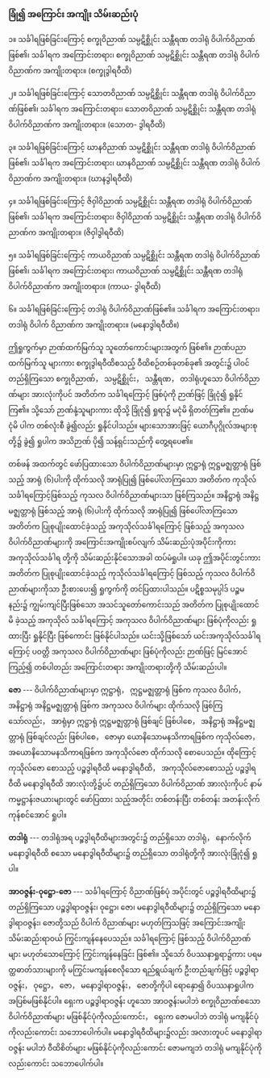 ### ခြုံ၍ အကြောင်း အကျိုး သိမ်းဆည်းပုံ

၁။ သင်္ခါရဖြစ်ခြင်းကြောင့် စက္ခုဝိညာဏ် သမ္ပဋိစ္ဆိုင်း သန္တီရဏ တဒါရုံ ဝိပါက်ဝိညာဏ်ဖြစ်၏၊ သင်္ခါရက
အကြောင်းတရား၊ စက္ခုဝိညာဏ် သမ္ပဋိစ္ဆိုင်း သန္တီရဏ တဒါရုံ ဝိပါက်ဝိညာဏ်က အကျိုးတရား။ (စက္ခုဒွါရဝီထိ)

၂။ သင်္ခါရဖြစ်ခြင်းကြောင့် သောတဝိညာဏ် သမ္ပဋိစ္ဆိုင်း သန္တီရဏ တဒါရုံ ဝိပါက်ဝိညာဏ်ဖြစ်၏၊ သင်္ခါရက
အကြောင်းတရား၊ သောတဝိညာဏ် သမ္ပဋိစ္ဆိုင်း သန္တီရဏ တဒါရုံ ဝိပါက်ဝိညာဏ်က အကျိုးတရား။ (သောတ-
ဒွါရဝီထိ)

၃။ သင်္ခါရဖြစ်ခြင်းကြောင့် ဃာနဝိညာဏ် သမ္ပဋိစ္ဆိုင်း သန္တီရဏ တဒါရုံ ဝိပါက်ဝိညာဏ်ဖြစ်၏၊ သင်္ခါရက
အကြောင်းတရား၊ ဃာနဝိညာဏ် သမ္ပဋိစ္ဆိုင်း သန္တီရဏ တဒါရုံ ဝိပါက်ဝိညာဏ်က အကျိုးတရား။ (ဃာနဒွါရဝီထိ)

၄။ သင်္ခါရဖြစ်ခြင်းကြောင့် ဇိဝှါဝိညာဏ် သမ္ပဋိစ္ဆိုင်း သန္တီရဏ တဒါရုံ ဝိပါက်ဝိညာဏ်ဖြစ်၏၊ သင်္ခါရက
အကြောင်းတရား၊ ဇိဝှါဝိညာဏ် သမ္ပဋိစ္ဆိုင်း သန္တီရဏ တဒါရုံ ဝိပါက်ဝိညာဏ်က အကျိုးတရား။ (ဇိဝှါဒွါရဝီထိ)

၅။ သင်္ခါရဖြစ်ခြင်းကြောင့် ကာယဝိညာဏ် သမ္ပဋိစ္ဆိုင်း သန္တီရဏ တဒါရုံ ဝိပါက်ဝိညာဏ်ဖြစ်၏၊ သင်္ခါရက
အကြောင်းတရား၊ ကာယဝိညာဏ် သမ္ပဋိစ္ဆိုင်း သန္တီရဏ တဒါရုံ ဝိပါက်ဝိညာဏ်က အကျိုးတရား။ (ကာယ-
ဒွါရဝီထိ)

၆။ သင်္ခါရဖြစ်ခြင်းကြောင့် တဒါရုံ ဝိပါက်ဝိညာဏ်ဖြစ်၏။ သင်္ခါရက အကြောင်းတရား၊ တဒါရုံ ဝိပါက်
ဝိညာဏ်က အကျိုးတရား။ (မနောဒွါရဝီထိ။)

ဤရှုကွက်မှာ ဉာဏ်ထက်မြက်သူ သူတော်ကောင်းများအတွက် ဖြစ်၏။ ဉာဏ်ပညာ ထက်မြက်သူ
များကား စက္ခုဒွါရဝီထိစသည့် ဝီထိစဉ်တစ်ခုတစ်ခု၏ အတွင်း၌ ပါဝင်တည်ရှိကြသော စက္ခုဝိညာဏ်，
သမ္ပဋိစ္ဆိုင်း， သန္တီရဏ， တဒါရုံဟူသော ဝိပါက်ဝိညာဏ်များ အားလုံးကိုပင် အတိတ်က သင်္ခါရကြောင့် ဖြစ်ပုံကို
ဉာဏ်ဖြင့် ခြုံငုံ၍ ရှုနိုင်ကြ၏။ သို့သော် ဉာဏ်နုံ့သူများကား ထိုသို့ ခြုံငုံ၍ ရှုရာ၌ မငုံမိ ရှိတတ်ကြ၏။ ဉာဏ်မငုံမိ
ပါက တစ်လုံးစီ ခွဲ၍လည်း ရှုနိုင်ပါသည်။ များသောအားဖြင့် ယောဂီပုဂ္ဂိုလ်အများစုတို့၌ ခွဲ၍ ရှုပါက အသိဉာဏ်
ပို၍ သန့်ရှင်းသည်ကို တွေ့ရပေ၏။

တစ်ဖန် အထက်တွင် ဖော်ပြထားသော ဝိပါက်ဝိညာဏ်များမှာ ဣဋ္ဌာရုံ ဣဋ္ဌမဇ္ဈတ္တာရုံ ဖြစ်သည့် အာရုံ
(၆)ပါးကို ထိုက်သလို အာရုံပြု၍ ဖြစ်ပေါ်လာကြသော အတိတ်က ကုသိုလ်သင်္ခါရကြောင့်ဖြစ်သည့် ကုသလ
ဝိပါက်ဝိညာဏ်များသာ ဖြစ်ကြသည်။ အနိဋ္ဌာရုံ အနိဋ္ဌမဇ္ဈတ္တာရုံ ဖြစ်သည့် အာရုံ (၆)ပါးကို ထိုက်သလို
အာရုံပြု၍ ဖြစ်ပေါ်လာကြသော အတိတ်က ပြုစုပျိုးထောင်ခဲ့သည့် အကုသိုလ်သင်္ခါရကြောင့် ဖြစ်သည့်
အကုသလ ဝိပါက်ဝိညာဏ်များကို အကြောင်းအကျိုးစပ်လျက် သိမ်းဆည်းပုံအပိုင်းကိုကား အကုသိုလ်သင်္ခါရ
တို့ကို သိမ်းဆည်းနိုင်သောအခါ ထပ်မံရှုပါ။ ယခု ဤအပိုင်းတွင်းကား အတိတ်က ပြုစုပျိုးထောင်ခဲ့သည့်
ကုသိုလ်သင်္ခါရကြောင့် ဖြစ်သည့် ကုသလ ဝိပါက်ဝိညာဏ်များကိုသာ ဦးစားပေး၍ ရှုကွက်ကို တင်ပြထားပါသည်။
ပဋိစ္စသမုပ္ပါဒ် ပဉ္စမနည်း၌ ကျွမ်းကျင်ပြီးဖြစ်သော အသင်သူတော်ကောင်းသည် အတိတ်က ပြုစုပျိုးထောင်မိ
ခဲ့သည့် အကုသိုလ် သင်္ခါရကြောင့် အကုသလ ဝိပါက်ဝိညာဏ်များ ဖြစ်ပုံကိုလည်း ရှုထားပြီး ရှုနိုင်ပြီး ဖြစ်ကောင်း
ဖြစ်နိုင်ပါသည်။ ယင်းသို့ဖြစ်သော် ယင်းအကုသိုလ်သင်္ခါရကြောင့် ပဝတ္တိ အကုသလ ဝိပါက်ဝိညာဏ်များ
ဖြစ်ပုံကိုလည်း ဉာဏ်ဖြင့် မြင်အောင်ကြည့်၍ တစ်ပါတည်း အကြောင်းတရား အကျိုးတရားတို့ကို သိမ်းဆည်းပါ။

**ဇော** --- ဝိပါက်ဝိညာဏ်များမှာ ဣဋ္ဌာရုံ， ဣဋ္ဌမဇ္ဈတ္တာရုံ ဖြစ်က ကုသလ ဝိပါက်， အနိဋ္ဌာရုံ အနိဋ္ဌမဇ္ဈတ္တာရုံ
ဖြစ်က အကုသလ ဝိပါက်များ ထိုက်သလို ဖြစ်ကြသော်လည်း， အာရုံမှာ ဣဋ္ဌာရုံ ဣဋ္ဌမဇ္ဈတ္တာရုံ ဖြစ်ချင် ဖြစ်ပါစေ，
အနိဋ္ဌာရုံ အနိဋ္ဌမဇ္ဈတ္တာရုံ ဖြစ်ချင်လည်း ဖြစ်ပါစေ， ဇောမှာ ယောနိသောမနသိကာရဖြစ်က ကုသိုလ်ဇော，
အယောနိသောမနသိကာရဖြစ်က အကုသိုလ်ဇော ထိုက်သလို စောပေသည်။ ထိုကြောင့် ကုသိုလ်ဇော စောသည့်
ပဉ္စဒွါရဝီထိ မနောဒွါရဝီထိ， အကုသိုလ်ဇောစောသည့် ပဉ္စဒွါရဝီထိ မနောဒွါရဝီထိ အားလုံးတို့၌ပင် တည်ရှိကြသော
ဝိပါက်ဝိညာဏ် အားလုံးကိုပင် နာမ်ကမ္မဋ္ဌာန်းဇယားများတွင် ဖော်ပြထား သည့်အတိုင်း တစ်တန်းပြီး တစ်တန်း
အတန်းလိုက် ကုန်စင်အောင် ရှုပါ။

**တဒါရုံ** --- တဒါရုံအရ ပဉ္စဒွါရဝီထိများအတွင်း၌ တည်ရှိသော တဒါရုံ， နောက်လိုက် မနောဒွါရဝီထိ စသော
မနောဒွါရဝီထိများ၌ တည်ရှိသော တဒါရုံတို့ကို အားလုံးခြုံငုံ၍ ရှုပါ။

**အာဝဇ္ဇန်း-ဝုဋ္ဌော-ဇော** --- သင်္ခါရကြောင့် ဝိညာဏ်ဖြစ်ပုံ အပိုင်းတွင် ပဉ္စဒွါရဝီထိများ၌ တည်ရှိကြသော
ပဉ္စဒွါရာဝဇ္ဇန်း၊ ဝုဋ္ဌော၊ ဇော၊ မနောဒွါရဝီထိများ၌ တည်ရှိကြသော မနောဒွါရာဝဇ္ဇန်း၊ ဇောတို့သည် ဝိပါက်
ဝိညာဏ်များ မဟုတ်ကြသဖြင့် အကြောင်းအကျိုး သိမ်းဆည်းရာဝယ် ကြွင်းကျန်နေပေသည်။ သင်္ခါရကြောင့်
ဖြစ်သည့် ဝိပါက်ဝိညာဏ်များ မဟုတ်သောကြောင့် ကြွင်းကျန်နေခြင်း ဖြစ်၏။ သို့သော် ဝိပဿနာရှုရာ၌ကား
ပရမတ္ထဓာတ်သားများကို မကြွင်းမကျန်စေလိုသော ရည်ရွယ်ချက် ဦးတည်ချက်ဖြင့် ပဉ္စဒွါရာဝဇ္ဇန်း， ဝုဋ္ဌော，
ဇော， မနောဒွါရာဝဇ္ဇန်း， ဇောတို့ကိုပါ ရောနှော၍ ဝိပဿနာရှုပါက အပြစ်မဖြစ်နိုင်ပါ။ ရှေးက ပဉ္စဒွါရာဝဇ္ဇန်း
ဟူသော အာဝဇ္ဇန်းမပါဘဲ စက္ခုဝိညာဏ်စသော ဝိပါက်ဝိညာဏ်များ မဖြစ်နိုင်ပုံကိုလည်းကောင်း， ရှေးက
ဇောမပါဘဲ တဒါရုံ မကျနိုင်ပုံကိုလည်းကောင်း သဘောပေါက်ပါ။ မနောဒွါရဝီထိများ၌လည်း အလားတူပင်
မနောဒွါရာဝဇ္ဇန်း မပါဘဲ ဝီထိစိတ်များ မဖြစ်နိုင်ပုံကိုလည်းကောင်း ဇောမကျဘဲ တဒါရုံ မကျနိုင်ပုံကို
လည်းကောင်း သဘောပေါက်ပါ။
